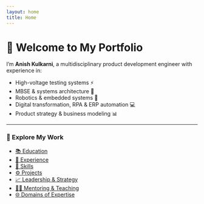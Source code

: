 ```yaml
---
layout: home
title: Home
---
```


# 👋 Welcome to My Portfolio

I’m **Anish Kulkarni**, a multidisciplinary product development engineer with experience in:

- High-voltage testing systems ⚡
- MBSE & systems architecture 🚀
- Robotics & embedded systems 🤖
- Digital transformation, RPA & ERP automation 💻
- Product strategy & business modeling 📊

---

### 🔗 Explore My Work

- [📚 Education](education)
- [💼 Experience](experience)
- [🧠 Skills](skills)
- [⚙️ Projects](projects)
- [📈 Leadership & Strategy](leadership)
- [🧑‍🏫 Mentoring & Teaching](mentoring)
- [🌐 Domains of Expertise](domains)
